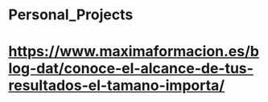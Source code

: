 # Personal_Projects

# https://www.maximaformacion.es/blog-dat/conoce-el-alcance-de-tus-resultados-el-tamano-importa/
